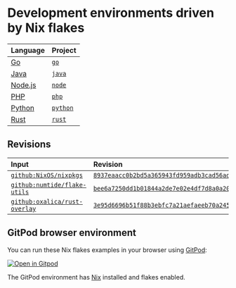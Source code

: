 # Development environments driven by Nix flakes

| Language        | Project               |
| :-------------- | :-------------------- |
| [Go]            | [`go`](./go/)         |
| [Java]          | [`java`](./java/)     |
| [Node.js][node] | [`node`](./node/)     |
| [PHP]           | [`php`](./php/)       |
| [Python]        | [`python`](./python/) |
| [Rust]          | [`rust`](./rust/)     |

## Revisions

| Input                                                                    | Revision                                                                                                                            |
| :----------------------------------------------------------------------- | :---------------------------------------------------------------------------------------------------------------------------------- |
| [`github:NixOS/nixpkgs`](https://github.com/NixOS/nixpkgs)               | [`8937eaacc0b2bd5a365943fd959adb3cad56ad73`](https://github.com/NixOS/nixpkgs/tree/8937eaacc0b2bd5a365943fd959adb3cad56ad73)        |
| [`github:numtide/flake-utils`](https://github.com/numtide/flake-utils)   | [`bee6a7250dd1b01844a2de7e02e4df7d8a0a206c`](https://github.com/numtide/flake-utils/tree/bee6a7250dd1b01844a2de7e02e4df7d8a0a206c)  |
| [`github:oxalica/rust-overlay`](https://github.com/oxalica/rust-overlay) | [`3e95d6696b51f88b3ebfc7a21aefaeeb70a245bd`](https://github.com/oxalica/rust-overlay/tree/3e95d6696b51f88b3ebfc7a21aefaeeb70a245bd) |

## GitPod browser environment

You can run these Nix flakes examples in your browser using [GitPod]:

[![Open in Gitpod](https://gitpod.io/button/open-in-gitpod.svg)](https://gitpod.io/#https://github.com/the-nix-way/flake-dev-environments)

The GitPod environment has [Nix] installed and flakes enabled.

[gitpod]: https://gitpod.io
[go]: https://golang.org
[java]: https://docs.oracle.com/java
[nix]: https://nixos.org
[node]: https://nodejs.org
[php]: https://www.php.net
[python]: https://python.org
[rust]: https://rust-lang.org
